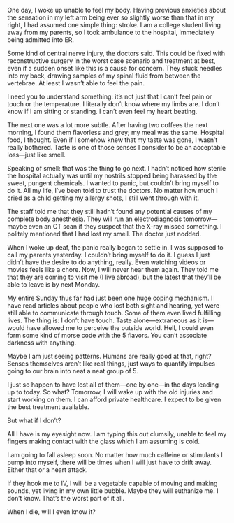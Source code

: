 One day, I woke up unable to feel my body. Having previous anxieties about the sensation in my left arm being ever so slightly worse than that in my right, I had assumed one simple thing: stroke. I am a college student living away from my parents, so I took ambulance to the hospital, immediately being admitted into ER. 

Some kind of central nerve injury, the doctors said. This could be fixed with reconstructive surgery in the worst case scenario and treatment at best, even if a sudden onset like this is a cause for concern. They stuck needles into my back, drawing samples of my spinal fluid from between the vertebrae. At least I wasn’t able to feel the pain. 

I need you to understand something: it’s not just that I can’t feel pain or touch or the temperature. I literally don’t know where my limbs are. I don’t know if I am sitting or standing. I can’t even feel my heart beating. 

The next one was a lot more subtle. After having two coffees the next morning, I found them flavorless and grey; my meal was the same. Hospital food, I thought. Even if I somehow knew that my taste was gone, I wasn’t really bothered. Taste is one of those senses I consider to be an acceptable loss—just like smell. 

Speaking of smell: that was the thing to go next. I hadn’t noticed how sterile the hospital actually was until my nostrils stopped being harassed by the sweet, pungent chemicals. I wanted to panic, but couldn’t bring myself to do it. All my life, I’ve been told to trust the doctors. No matter how much I cried as a child getting my allergy shots, I still went through with it. 

The staff told me that they still hadn’t found any potential causes of my complete body anesthesia. They will run an electrodiagnosis tomorrow—maybe even an CT scan if they suspect that the X-ray missed something. I politely mentioned that I had lost my smell. The doctor just nodded. 

When I woke up deaf, the panic really began to settle in. I was supposed to call my parents yesterday. I couldn’t bring myself to do it. I guess I just didn’t have the desire to do anything, really. Even watching videos or movies feels like a chore. Now, I will never hear them again. They told me that they are coming to visit me (I live abroad), but the latest that they’ll be able to leave is by next Monday. 

My entire Sunday thus far had just been one huge coping mechanism. I have read articles about people who lost both sight and hearing, yet were still able to communicate through touch. Some of them even lived fulfilling lives. The thing is: I don’t have touch. Taste alone—extraneous as it is—would have allowed me to perceive the outside world. Hell, I could even form some kind of morse code with the 5 flavors. You can’t associate darkness with anything. 

Maybe I am just seeing patterns. Humans are really good at that, right? Senses themselves aren’t like real things, just ways to quantify impulses going to our brain into neat a neat group of 5. 

I just so happen to have lost all of them—one by one—in the days leading up to today. So what? Tomorrow, I will wake up with the old injuries and start working on them. I can afford private healthcare. I expect to be given the best treatment available. 

But what if I don’t?

All I have is my eyesight now. I am typing this out clumsily, unable to feel my fingers making contact with the glass which I am assuming is cold.

I am going to fall asleep soon. No matter how much caffeine or stimulants I pump into myself, there will be times when I will just have to drift away. Either that or a heart attack. 

If they hook me to IV, I will be a vegetable capable of moving and making sounds, yet living in my own little bubble. Maybe they will euthanize me. I don’t know. That’s the worst part of it all. 

When I die, will I even know it?